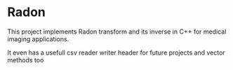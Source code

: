 # Radon

This project implements Radon transform and its inverse in C++ for medical imaging applications.

It even has a usefull csv reader writer header for future projects and vector methods too 
